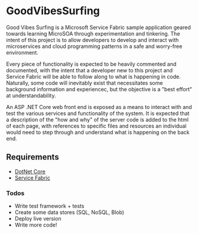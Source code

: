 # GoodVibesSurfing

Good Vibes Surfing is a Microsoft Service Fabric sample application geared towards learning MicroSOA through experimentation and tinkering. The intent of this project is to allow developers to develop and interact with microservices and cloud programming patterns in a safe and worry-free environment.

Every piece of functionality is expected to be heavily commented and documented, with the intent that a developer new to this project and Service Fabric will be able to follow along to what is happening in code. Naturally, some code will inevitably exist that necessitates some background information and experiencec, but the objective is a "best effort" at understandability. 

An ASP .NET Core web front end is exposed as a means to interact with and test the various services and functionality of the system. It is expected that a description of the "how and why" of the server code is added to the html of each page, with references to specific files and resources an individual would need to step through and understand what is happening on the back end.

## Requirements
 - [DotNet Core](https://www.asp.net/core)
 - [Service Fabric](https://docs.microsoft.com/en-us/azure/service-fabric/service-fabric-get-started)
 
### Todos

 - Write test framework + tests
 - Create some data stores (SQL, NoSQL, Blob)
 - Deploy live version
 - Write more code!
